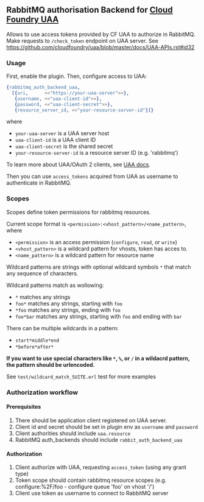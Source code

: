 ## RabbitMQ authorisation Backend for [Cloud Foundry UAA](https://github.com/cloudfoundry/uaa)

Allows to use access tokens provided by CF UAA to authorize in RabbitMQ.
Make requests to `/check_token` endpoint on UAA server. See https://github.com/cloudfoundry/uaa/blob/master/docs/UAA-APIs.rst#id32

### Usage

First, enable the plugin. Then, configure access to UAA:

``` erlang
{rabbitmq_auth_backend_uaa,
  [{uri,      <<"https://your-uaa-server">>},
   {username, <<"uaa-client-id">>},
   {password, <<"uaa-client-secret">>},
   {resource_server_id, <<"your-resource-server-id"}]}

```

where

 * `your-uaa-server` is a UAA server host
 * `uaa-client-id` is a UAA client ID
 * `uaa-client-secret` is the shared secret
 * `your-resource-server-id` is a resource server ID (e.g. 'rabbitmq')

To learn more about UAA/OAuth 2 clients, see [UAA docs](https://github.com/cloudfoundry/uaa/blob/master/docs/UAA-APIs.rst#id73).

Then you can use `access_tokens` acquired from UAA as username to authenticate in RabbitMQ.

### Scopes

Scopes define token permissions for rabbitmq resources.

Current scope format is `<permission>:<vhost_pattern>/<name_pattern>`, where

 * `<permission>` is an access permission (`configure`, `read`, or `write`)
 * `<vhost_pattern>` is a wildcard pattern for vhosts, token has acces to.
 * `<name_pattern>` is a wildcard pattern for resource name

Wildcard patterns are strings with optional wildcard symbols `*` that match
any sequence of characters.

Wildcard patterns match as wollowing:

 * `*` matches any strings
 * `foo*` matches any strings, starting with `foo`
 * `*foo` matches any strings, ending with `foo`
 * `foo*bar` matches any strings, starting with `foo` and ending with `bar`

There can be multiple wildcards in a pattern:

 * `start*middle*end`
 * `*before*after*`

**If you want to use special characters like `*`, `%`, or `/` in a wildacrd pattern,
the pattern should be urlencoded.**

See `test/wildcard_match_SUITE.erl` test for more examples

### Authorization workflow

#### Prerequisites

1. There should be application client registered on UAA server.
2. Client id and secret should be set in plugin env as `username` and `password`
3. Client authorities should include `uaa.resource`
4. RabbitMQ auth_backends should include `rabbit_auth_backend_uaa`

#### Authorization

1. Client authorize with UAA, requesting `access_token` (using any grant type)
2. Token scope should contain rabbitmq resource scopes (e.g. configure:%2F/foo - configure queue 'foo' on vhost '/')
3. Client use token as username to connect to RabbitMQ server

